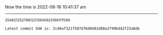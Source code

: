 Now the time is 2022-08-16 10:41:37 am

---

<small>25482125279812213640923166117099</small>

```txt
Latest commit SHA is: 2c46af321f507d76d0401d08a2f99bd42f23a8db
```
